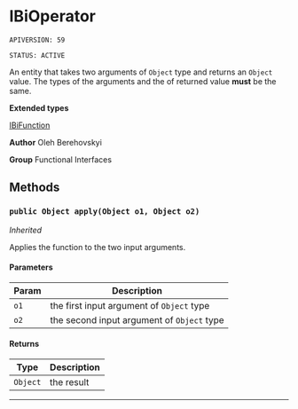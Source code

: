 # IBiOperator

`APIVERSION: 59`

`STATUS: ACTIVE`

An entity that takes two arguments of `Object` type and returns an `Object`
value. The types of the arguments and the of returned value <strong>must</strong> be the same.


**Extended types**

[IBiFunction](/docs/Functional-Interfaces/IBiFunction.md)

**Author** Oleh Berehovskyi


**Group** Functional Interfaces

## Methods
### `public Object apply(Object o1, Object o2)`

*Inherited*


Applies the function to the two input arguments.

#### Parameters

|Param|Description|
|---|---|
|`o1`|the first input argument of `Object` type|
|`o2`|the second input argument of `Object` type|

#### Returns

|Type|Description|
|---|---|
|`Object`|the result|

---
